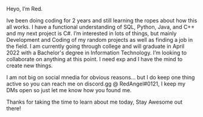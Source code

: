 Heyo, I’m Red. 

Ive been doing coding for 2 years and still learning the ropes about how this all works. 
I have a functional understanding of SQL, Python, Java, and C++ and my next project is C#.
I’m interested in lots of things, but mainly Development and Coding of my random projects as well as finding a job in the field.
I am currently going through college and will graduate in April 2022 with a Bachelor's degree in Information Technology. 
I’m looking to collaborate on anything at this point. I need exp and I have the mind to create new things.

I am not big on social mnedia for obvious reasons... but I do keep one thing active so you can reach me on discord.gg @ RedAngel#0121, I keep my DMs open so just let me know how you found me. 

Thanks for taking the time to learn about me today, Stay Awesome out there!

<!---
RedAngel121/RedAngel121 is a ✨ special ✨ repository because its `README.md` (this file) appears on your GitHub profile.
You can click the Preview link to take a look at your changes.
--->
